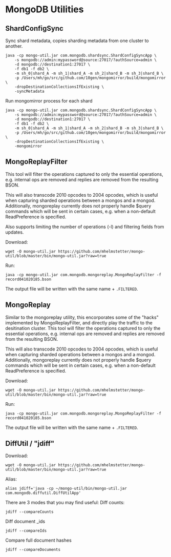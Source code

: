 # MongoDB Utilities

ShardConfigSync
---------------
Sync shard metadata, copies sharding metadata from one cluster to another.

```
java -cp mongo-util.jar com.mongodb.shardsync.ShardConfigSyncApp \
    -s mongodb://admin:mypassword@source:27017/?authSource=admin \
    -d mongodb://destination1:27017 \
    -f db1 -f db2 \
    -m sh_0|shard_A -m sh_1|shard_A -m sh_2|shard_B -m sh_3|shard_B \
    -p /Users/mh/go/src/github.com/10gen/mongomirror/build/mongomirror \
    -dropDestinationCollectionsIfExisting \
    -syncMetadata
```

Run mongomirror process for each shard

```
java -cp mongo-util.jar com.mongodb.shardsync.ShardConfigSyncApp \
    -s mongodb://admin:mypassword@source:27017/?authSource=admin \
    -d mongodb://destination1:27017 \
    -f db1 -f db2 \
    -m sh_0|shard_A -m sh_1|shard_A -m sh_2|shard_B -m sh_3|shard_B \
    -p /Users/mh/go/src/github.com/10gen/mongomirror/build/mongomirror \
    -dropDestinationCollectionsIfExisting \
    -mongomirror
```

MongoReplayFilter
-----------------
This tool will filter the operations captured to only the essential operations, e.g. internal ops are removed and replies are removed from the resulting BSON.

This will also transcode 2010 opcodes to 2004 opcodes, which is useful when capturing sharded operations between a mongos and a mongod. Additionally, mongoreplay currently does not properly handle $query commands which will be sent in certain cases, e.g. when a non-default ReadPreference is specified.

Also supports limiting the number of operations (-l) and filtering fields from updates.

Download:
```
wget -O mongo-util.jar https://github.com/mhelmstetter/mongo-util/blob/master/bin/mongo-util.jar?raw=true
```

Run:
```
java -cp mongo-util.jar com.mongodb.mongoreplay.MongoReplayFilter -f record041020185.bson
```
The output file will be written with the same name + `.FILTERED`.

MongoReplay
-----------
Similar to the mongoreplay utility, this encorporates some of the "hacks" implemented by MongoReplayFilter, and directly play the traffic to the desitination cluster. This tool will filter the operations captured to only the essential operations, e.g. internal ops are removed and replies are removed from the resulting BSON.

This will also transcode 2010 opcodes to 2004 opcodes, which is useful when capturing sharded operations between a mongos and a mongod. Additionally, mongoreplay currently does not properly handle $query commands which will be sent in certain cases, e.g. when a non-default ReadPreference is specified.



Download:
```
wget -O mongo-util.jar https://github.com/mhelmstetter/mongo-util/blob/master/bin/mongo-util.jar?raw=true
```

Run:
```
java -cp mongo-util.jar com.mongodb.mongoreplay.MongoReplayFilter -f record041020185.bson
```
The output file will be written with the same name + `.FILTERED`.


DiffUtil / "jdiff"
-----------------
Download:
```
wget -O mongo-util.jar https://github.com/mhelmstetter/mongo-util/blob/master/bin/mongo-util.jar?raw=true
```
Alias:
```
alias jdiff='java -cp ~/mongo-util/bin/mongo-util.jar com.mongodb.diffutil.DiffUtilApp'
```
There are 3 modes that you may find useful:
Diff counts:
```
jdiff --compareCounts
```
Diff document _ids
```
jdiff --compareIds
```
Compare full document hashes
```
jdiff --compareDocuments
```
